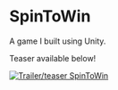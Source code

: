 # SpinToWin
A game I built using Unity.

Teaser available below!


[![Trailer/teaser SpinToWin](https://img.youtube.com/vi/sbSW6TW3TG4/0.jpg)](https://www.youtube.com/watch?v=sbSW6TW3TG4)
